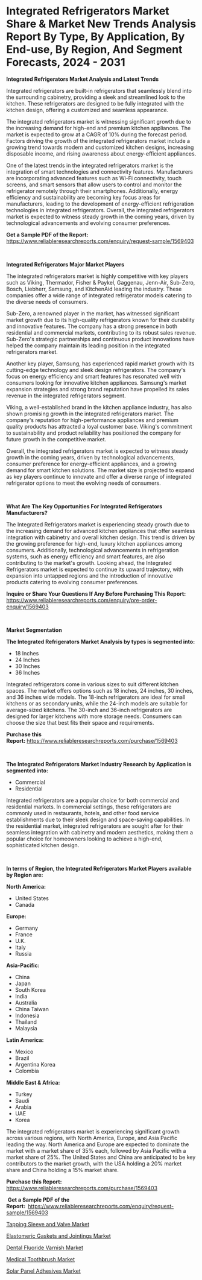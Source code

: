 <p><h1>Integrated Refrigerators Market Share & Market New Trends Analysis Report By Type, By Application, By End-use, By Region, And Segment Forecasts, 2024 - 2031</h1></p><p><strong>Integrated Refrigerators Market Analysis and Latest Trends</strong></p>
<p><p>Integrated refrigerators are built-in refrigerators that seamlessly blend into the surrounding cabinetry, providing a sleek and streamlined look to the kitchen. These refrigerators are designed to be fully integrated with the kitchen design, offering a customized and seamless appearance. </p><p>The integrated refrigerators market is witnessing significant growth due to the increasing demand for high-end and premium kitchen appliances. The market is expected to grow at a CAGR of 10% during the forecast period. Factors driving the growth of the integrated refrigerators market include a growing trend towards modern and customized kitchen designs, increasing disposable income, and rising awareness about energy-efficient appliances.</p><p>One of the latest trends in the integrated refrigerators market is the integration of smart technologies and connectivity features. Manufacturers are incorporating advanced features such as Wi-Fi connectivity, touch screens, and smart sensors that allow users to control and monitor the refrigerator remotely through their smartphones. Additionally, energy efficiency and sustainability are becoming key focus areas for manufacturers, leading to the development of energy-efficient refrigeration technologies in integrated refrigerators. Overall, the integrated refrigerators market is expected to witness steady growth in the coming years, driven by technological advancements and evolving consumer preferences.</p></p>
<p><strong>Get a Sample PDF of the Report:&nbsp;</strong> <a href="https://www.reliableresearchreports.com/enquiry/request-sample/1569403">https://www.reliableresearchreports.com/enquiry/request-sample/1569403</a></p>
<p>&nbsp;</p>
<p><strong>Integrated Refrigerators Major Market Players</strong></p>
<p><p>The integrated refrigerators market is highly competitive with key players such as Viking, Thermador, Fisher & Paykel, Gaggenau, Jenn-Air, Sub-Zero, Bosch, Liebherr, Samsung, and KitchenAid leading the industry. These companies offer a wide range of integrated refrigerator models catering to the diverse needs of consumers.</p><p>Sub-Zero, a renowned player in the market, has witnessed significant market growth due to its high-quality refrigerators known for their durability and innovative features. The company has a strong presence in both residential and commercial markets, contributing to its robust sales revenue. Sub-Zero's strategic partnerships and continuous product innovations have helped the company maintain its leading position in the integrated refrigerators market.</p><p>Another key player, Samsung, has experienced rapid market growth with its cutting-edge technology and sleek design refrigerators. The company's focus on energy efficiency and smart features has resonated well with consumers looking for innovative kitchen appliances. Samsung's market expansion strategies and strong brand reputation have propelled its sales revenue in the integrated refrigerators segment.</p><p>Viking, a well-established brand in the kitchen appliance industry, has also shown promising growth in the integrated refrigerators market. The company's reputation for high-performance appliances and premium quality products has attracted a loyal customer base. Viking's commitment to sustainability and product reliability has positioned the company for future growth in the competitive market.</p><p>Overall, the integrated refrigerators market is expected to witness steady growth in the coming years, driven by technological advancements, consumer preference for energy-efficient appliances, and a growing demand for smart kitchen solutions. The market size is projected to expand as key players continue to innovate and offer a diverse range of integrated refrigerator options to meet the evolving needs of consumers.</p></p>
<p>&nbsp;</p>
<p><strong>What Are The Key Opportunities For Integrated Refrigerators Manufacturers?</strong></p>
<p><p>The Integrated Refrigerators market is experiencing steady growth due to the increasing demand for advanced kitchen appliances that offer seamless integration with cabinetry and overall kitchen design. This trend is driven by the growing preference for high-end, luxury kitchen appliances among consumers. Additionally, technological advancements in refrigeration systems, such as energy efficiency and smart features, are also contributing to the market's growth. Looking ahead, the Integrated Refrigerators market is expected to continue its upward trajectory, with expansion into untapped regions and the introduction of innovative products catering to evolving consumer preferences.</p></p>
<p><strong>Inquire or Share Your Questions If Any Before Purchasing This Report:</strong> <a href="https://www.reliableresearchreports.com/enquiry/pre-order-enquiry/1569403">https://www.reliableresearchreports.com/enquiry/pre-order-enquiry/1569403</a></p>
<p>&nbsp;</p>
<p><strong>Market Segmentation</strong></p>
<p><strong>The Integrated Refrigerators Market Analysis by types is segmented into:</strong></p>
<p><ul><li>18 Inches</li><li>24 Inches</li><li>30 Inches</li><li>36 Inches</li></ul></p>
<p><p>Integrated refrigerators come in various sizes to suit different kitchen spaces. The market offers options such as 18 inches, 24 inches, 30 inches, and 36 inches wide models. The 18-inch refrigerators are ideal for small kitchens or as secondary units, while the 24-inch models are suitable for average-sized kitchens. The 30-inch and 36-inch refrigerators are designed for larger kitchens with more storage needs. Consumers can choose the size that best fits their space and requirements.</p></p>
<p><strong>Purchase this Report:&nbsp;</strong><a href="https://www.reliableresearchreports.com/purchase/1569403">https://www.reliableresearchreports.com/purchase/1569403</a></p>
<p>&nbsp;</p>
<p><strong>The Integrated Refrigerators Market Industry Research by Application is segmented into:</strong></p>
<p><ul><li>Commercial</li><li>Residential</li></ul></p>
<p><p>Integrated refrigerators are a popular choice for both commercial and residential markets. In commercial settings, these refrigerators are commonly used in restaurants, hotels, and other food service establishments due to their sleek design and space-saving capabilities. In the residential market, integrated refrigerators are sought after for their seamless integration with cabinetry and modern aesthetics, making them a popular choice for homeowners looking to achieve a high-end, sophisticated kitchen design.</p></p>
<p>&nbsp;</p>
<p><strong>In terms of Region, the Integrated Refrigerators Market Players available by Region are:</strong></p>
<p>
    <p> <strong> North America: </strong>
        <ul>
            <li>United States</li>
            <li>Canada</li>
        </ul>
        </p> 
    <p> <strong> Europe: </strong>
        <ul>
            <li>Germany</li>
            <li>France</li>
            <li>U.K.</li>
            <li>Italy</li>
            <li>Russia</li>
        </ul>
        </p> 
    <p> <strong> Asia-Pacific: </strong>
        <ul>
            <li>China</li>
            <li>Japan</li>
            <li>South Korea</li>
            <li>India</li>
            <li>Australia</li>
            <li>China Taiwan</li>
            <li>Indonesia</li>
            <li>Thailand</li>
            <li>Malaysia</li>
        </ul>
        </p> 
    <p> <strong> Latin America: </strong>
        <ul>
            <li>Mexico</li>
            <li>Brazil</li>
            <li>Argentina Korea</li>
            <li>Colombia</li>
        </ul>
        </p> 
    <p> <strong> Middle East & Africa: </strong>
        <ul>
            <li>Turkey</li>
            <li>Saudi</li>
            <li>Arabia</li>
            <li>UAE</li>
            <li>Korea</li>
        </ul>
    </p>
    </p>
<p><p>The integrated refrigerators market is experiencing significant growth across various regions, with North America, Europe, and Asia Pacific leading the way. North America and Europe are expected to dominate the market with a market share of 35% each, followed by Asia Pacific with a market share of 25%. The United States and China are anticipated to be key contributors to the market growth, with the USA holding a 20% market share and China holding a 15% market share.</p></p>
<p><strong>Purchase this Report: </strong><a href="https://www.reliableresearchreports.com/purchase/1569403">https://www.reliableresearchreports.com/purchase/1569403</a></p>
<p>&nbsp;<strong>Get a Sample PDF of the Report:&nbsp;&nbsp;</strong><a href="https://www.reliableresearchreports.com/enquiry/request-sample/1569403">https://www.reliableresearchreports.com/enquiry/request-sample/1569403</a></p>
<p><strong></strong></p>
<p><p><a href="https://github.com/rahu1506/Market-Research-Report-List-3/blob/main/tapping-sleeve-and-valve-market.md">Tapping Sleeve and Valve Market</a></p><p><a href="https://github.com/juniordelafrance/Market-Research-Report-List-2/blob/main/elastomeric-gaskets-and-jointings-market.md">Elastomeric Gaskets and Jointings Market</a></p><p><a href="https://issuu.com/reportprime-2/docs/dental-fluoride-varnish-market-size-2030.pptx">Dental Fluoride Varnish Market</a></p><p><a href="https://issuu.com/reportprime-2/docs/medical-toothbrush-market-size-2030.pptx">Medical Toothbrush Market</a></p><p><a href="https://github.com/FassouRP/Market-Research-Report-List-3/blob/main/solar-panel-adhesives-market.md">Solar Panel Adhesives Market</a></p></p>